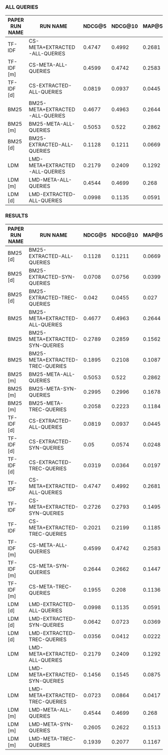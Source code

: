 ### ALL QUERIES

|PAPER RUN NAME| RUN NAME                         |       NDCG@5 |       NDCG@10 |       MAP@5 |       MAP@10 |
|--------------|----------------------------------|--------------|---------------|-------------|--------------|
| TF-IDF       | CS-META+EXTRACTED-ALL-QUERIES    |       0.4747 |        0.4992 |      0.2681 |       0.3635 |
| TF-IDF [m]   | CS-META-ALL-QUERIES              |       0.4599 |        0.4742 |      0.2583 |       0.344  |
| TF-IDF [d]   | CS-EXTRACTED-ALL-QUERIES         |       0.0819 |        0.0937 |      0.0445 |       0.0556 |
| BM25         | BM25-META+EXTRACTED-ALL-QUERIES  |       0.4677 |        0.4963 |      0.2644 |       0.3523 |
| BM25 [m]     | BM25-META-ALL-QUERIES            |       0.5053 |        0.522  |      0.2862 |       0.3824 |
| BM25 [d]     | BM25-EXTRACTED-ALL-QUERIES       |       0.1128 |        0.1211 |      0.0669 |       0.0777 |
| LDM          | LMD-META+EXTRACTED-ALL-QUERIES   |       0.2179 |        0.2409 |      0.1292 |       0.1576 |
| LDM [m]      | LMD-META-ALL-QUERIES             |       0.4544 |        0.4699 |      0.268  |       0.3443 |
| LDM [d]      | LMD-EXTRACTED-ALL-QUERIES        |       0.0998 |        0.1135 |      0.0591 |       0.0702 |

### RESULTS

|PAPER RUN NAME| RUN NAME                         |       NDCG@5 |       NDCG@10 |       MAP@5 |       MAP@10 |
|--------------|----------------------------------|--------------|---------------|-------------|--------------|
| BM25 [d]     | BM25-EXTRACTED-ALL-QUERIES       |       0.1128 |        0.1211 |      0.0669 |       0.0777 |
| BM25 [d]     | BM25-EXTRACTED-SYN-QUERIES       |       0.0708 |        0.0756 |      0.0399 |       0.0466 |
| BM25 [d]     | BM25-EXTRACTED-TREC-QUERIES      |       0.042  |        0.0455 |      0.027  |       0.0311 |
| BM25         | BM25-META+EXTRACTED-ALL-QUERIES  |       0.4677 |        0.4963 |      0.2644 |       0.3523 |
| BM25         | BM25-META+EXTRACTED-SYN-QUERIES  |       0.2789 |        0.2859 |      0.1562 |       0.2023 |
| BM25         | BM25-META+EXTRACTED-TREC-QUERIES |       0.1895 |        0.2108 |      0.1087 |       0.1503 |
| BM25 [m]     | BM25-META-ALL-QUERIES            |       0.5053 |        0.522  |      0.2862 |       0.3824 |
| BM25 [m]     | BM25-META-SYN-QUERIES            |       0.2995 |        0.2996 |      0.1678 |       0.2187 |
| BM25 [m]     | BM25-META-TREC-QUERIES           |       0.2058 |        0.2223 |      0.1184 |       0.1637 |
| TF-IDF [d]   | CS-EXTRACTED-ALL-QUERIES         |       0.0819 |        0.0937 |      0.0445 |       0.0556 |
| TF-IDF [d]   | CS-EXTRACTED-SYN-QUERIES         |       0.05   |        0.0574 |      0.0248 |       0.0326 |
| TF-IDF [d]   | CS-EXTRACTED-TREC-QUERIES        |       0.0319 |        0.0364 |      0.0197 |       0.023  |
| TF-IDF       | CS-META+EXTRACTED-ALL-QUERIES    |       0.4747 |        0.4992 |      0.2681 |       0.3635 |
| TF-IDF       | CS-META+EXTRACTED-SYN-QUERIES    |       0.2726 |        0.2793 |      0.1495 |       0.2    |
| TF-IDF       | CS-META+EXTRACTED-TREC-QUERIES   |       0.2021 |        0.2199 |      0.1185 |       0.1635 |
| TF-IDF [m]   | CS-META-ALL-QUERIES              |       0.4599 |        0.4742 |      0.2583 |       0.344  |
| TF-IDF [m]   | CS-META-SYN-QUERIES              |       0.2644 |        0.2662 |      0.1447 |       0.1893 |
| TF-IDF [m]   | CS-META-TREC-QUERIES             |       0.1955 |        0.208  |      0.1136 |       0.1547 |
| LDM [d]      | LMD-EXTRACTED-ALL-QUERIES        |       0.0998 |        0.1135 |      0.0591 |       0.0702 |
| LDM [d]      | LMD-EXTRACTED-SYN-QUERIES        |       0.0642 |        0.0723 |      0.0369 |       0.0436 |
| LDM [d]      | LMD-EXTRACTED-TREC-QUERIES       |       0.0356 |        0.0412 |      0.0222 |       0.0266 |
| LDM          | LMD-META+EXTRACTED-ALL-QUERIES   |       0.2179 |        0.2409 |      0.1292 |       0.1576 |
| LDM          | LMD-META+EXTRACTED-SYN-QUERIES   |       0.1456 |        0.1545 |      0.0875 |       0.1039 |
| LDM          | LMD-META+EXTRACTED-TREC-QUERIES  |       0.0723 |        0.0864 |      0.0417 |       0.0538 |
| LDM [m]      | LMD-META-ALL-QUERIES             |       0.4544 |        0.4699 |      0.268  |       0.3443 |
| LDM [m]      | LMD-META-SYN-QUERIES             |       0.2605 |        0.2622 |      0.1513 |       0.1903 |
| LDM [m]      | LMD-META-TREC-QUERIES            |       0.1939 |        0.2077 |      0.1167 |       0.154  |
